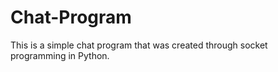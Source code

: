 # Chat-Program
This is a simple chat program that was created through socket programming in Python.
